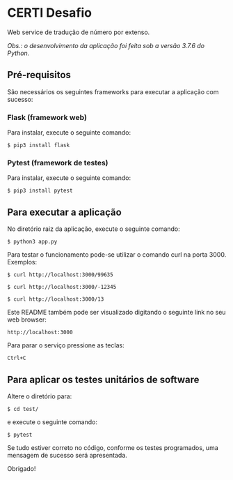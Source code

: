 # CERTI Desafio
Web service de tradução de número por extenso.

_Obs.: o desenvolvimento da aplicação foi feita sob a versão 3.7.6 do Python._

## Pré-requisitos
São necessários os seguintes frameworks para executar a aplicação com sucesso:
### Flask (framework web)
Para instalar, execute o seguinte comando:
```
$ pip3 install flask
```

### Pytest (framework de testes) 
Para instalar, execute o seguinte comando:
```
$ pip3 install pytest
```

## Para executar a aplicação
No diretório raiz da aplicação, execute o seguinte comando:
```
$ python3 app.py
```
Para testar o funcionamento pode-se utilizar o comando curl na porta 3000. Exemplos:
```
$ curl http://localhost:3000/99635
```
```
$ curl http://localhost:3000/-12345
```
```
$ curl http://localhost:3000/13
```
Este README também pode ser visualizado digitando o seguinte link no seu web browser:
```
http://localhost:3000
```
Para parar o serviço pressione as teclas:
```
Ctrl+C
```

## Para aplicar os testes unitários de software
Altere o diretório para:
```
$ cd test/
```
e execute o seguinte comando:
```
$ pytest
```
Se tudo estiver correto no código, conforme os testes programados, uma mensagem de sucesso será apresentada.

Obrigado!


